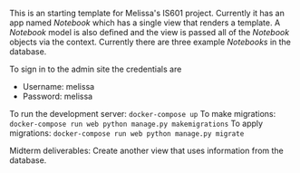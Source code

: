 This is an starting template for Melissa's IS601 project. Currently it has an
app named _Notebook_ which has a single view that renders a template. A
_Notebook_ model is also defined and the view is passed all of the _Notebook_
objects via the context. Currently there are three example _Notebooks_ in the
database.

To sign in to the admin site the credentials are

* Username: melissa
* Password: melissa

To run the development server: `docker-compose up`
To make migrations: `docker-compose run web python manage.py makemigrations`
To apply migrations: `docker-compose run web python manage.py migrate`

Midterm deliverables: Create another view that uses information from the
database.
